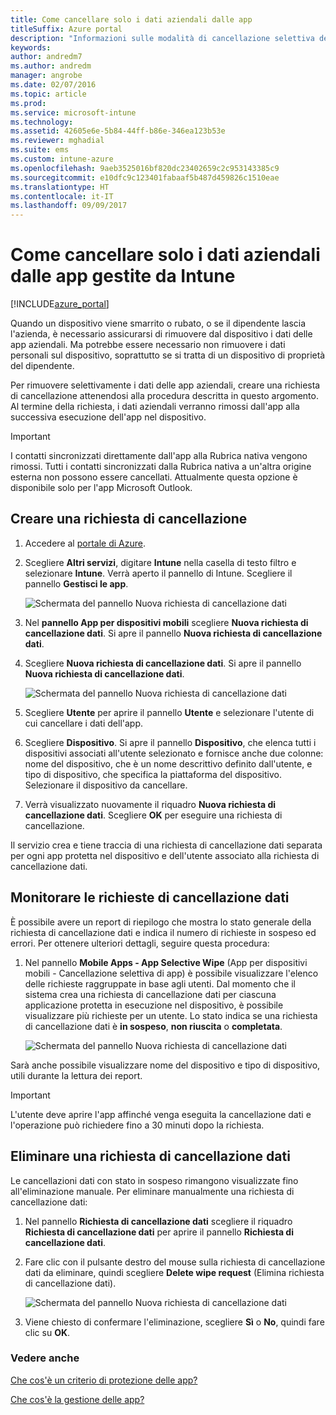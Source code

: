 ```yaml
---
title: Come cancellare solo i dati aziendali dalle app
titleSuffix: Azure portal
description: "Informazioni sulle modalità di cancellazione selettiva delle app con Microsoft Intune.\""
keywords: 
author: andredm7
ms.author: andredm
manager: angrobe
ms.date: 02/07/2016
ms.topic: article
ms.prod: 
ms.service: microsoft-intune
ms.technology: 
ms.assetid: 42605e6e-5b84-44ff-b86e-346ea123b53e
ms.reviewer: mghadial
ms.suite: ems
ms.custom: intune-azure
ms.openlocfilehash: 9aeb3525016bf820dc23402659c2c953143385c9
ms.sourcegitcommit: e10dfc9c123401fabaaf5b487d459826c1510eae
ms.translationtype: HT
ms.contentlocale: it-IT
ms.lasthandoff: 09/09/2017
---
```

# <a name="how-to-wipe-only-corporate-data-from-intune-managed-apps"></a>Come cancellare solo i dati aziendali dalle app gestite da Intune

[!INCLUDE[azure_portal](./includes/azure_portal.md)]

Quando un dispositivo viene smarrito o rubato, o se il dipendente lascia l'azienda, è necessario assicurarsi di rimuovere dal dispositivo i dati delle app aziendali. Ma potrebbe essere necessario non rimuovere i dati personali sul dispositivo, soprattutto se si tratta di un dispositivo di proprietà del dipendente.

Per rimuovere selettivamente i dati delle app aziendali, creare una richiesta di cancellazione attenendosi alla procedura descritta in questo argomento. Al termine della richiesta, i dati aziendali verranno rimossi dall'app alla successiva esecuzione dell'app nel dispositivo.

>[!IMPORTANT]
> I contatti sincronizzati direttamente dall'app alla Rubrica nativa vengono rimossi. Tutti i contatti sincronizzati dalla Rubrica nativa a un'altra origine esterna non possono essere cancellati. Attualmente questa opzione è disponibile solo per l'app Microsoft Outlook.

## <a name="create-a-wipe-request"></a>Creare una richiesta di cancellazione

1.  Accedere al [portale di Azure](https://portal.azure.com).

2.  Scegliere **Altri servizi**, digitare **Intune** nella casella di testo filtro e selezionare **Intune**. Verrà aperto il pannello di Intune. Scegliere il pannello **Gestisci le app**.

    ![Schermata del pannello Nuova richiesta di cancellazione dati](./media/intune-azure-preview-blade.png)

3.  Nel **pannello App per dispositivi mobili** scegliere **Nuova richiesta di cancellazione dati**. Si apre il pannello **Nuova richiesta di cancellazione dati**.

4.  Scegliere **Nuova richiesta di cancellazione dati**. Si apre il pannello **Nuova richiesta di cancellazione dati**.

    ![Schermata del pannello Nuova richiesta di cancellazione dati](./media/AzurePortal_MAM_NewWipeRequest.png)

5.  Scegliere **Utente** per aprire il pannello **Utente** e selezionare l'utente di cui cancellare i dati dell'app.

6.  Scegliere **Dispositivo**. Si apre il pannello **Dispositivo**, che elenca tutti i dispositivi associati all'utente selezionato e fornisce anche due colonne: nome del dispositivo, che è un nome descrittivo definito dall'utente, e tipo di dispositivo, che specifica la piattaforma del dispositivo. Selezionare il dispositivo da cancellare.

7.  Verrà visualizzato nuovamente il riquadro **Nuova richiesta di cancellazione dati**. Scegliere **OK** per eseguire una richiesta di cancellazione. 

Il servizio crea e tiene traccia di una richiesta di cancellazione dati separata per ogni app protetta nel dispositivo e dell'utente associato alla richiesta di cancellazione dati.

## <a name="monitor-your-wipe-requests"></a>Monitorare le richieste di cancellazione dati

È possibile avere un report di riepilogo che mostra lo stato generale della richiesta di cancellazione dati e indica il numero di richieste in sospeso ed errori. Per ottenere ulteriori dettagli, seguire questa procedura:

1.  Nel pannello **Mobile Apps - App Selective Wipe** (App per dispositivi mobili - Cancellazione selettiva di app) è possibile visualizzare l'elenco delle richieste raggruppate in base agli utenti. Dal momento che il sistema crea una richiesta di cancellazione dati per ciascuna applicazione protetta in esecuzione nel dispositivo, è possibile visualizzare più richieste per un utente. Lo stato indica se una richiesta di cancellazione dati è **in sospeso**, **non riuscita** o **completata**.

    ![Schermata del pannello Nuova richiesta di cancellazione dati](./media/wipe-request-status-1.png)

Sarà anche possibile visualizzare nome del dispositivo e tipo di dispositivo, utili durante la lettura dei report.

>[!IMPORTANT]
> L'utente deve aprire l'app affinché venga eseguita la cancellazione dati e l'operazione può richiedere fino a 30 minuti dopo la richiesta.

## <a name="delete-a-wipe-request"></a>Eliminare una richiesta di cancellazione dati

Le cancellazioni dati con stato in sospeso rimangono visualizzate fino all'eliminazione manuale.  Per eliminare manualmente una richiesta di cancellazione dati:

1.  Nel pannello **Richiesta di cancellazione dati** scegliere il riquadro **Richiesta di cancellazione dati** per aprire il pannello **Richiesta di cancellazione dati**.

2.  Fare clic con il pulsante destro del mouse sulla richiesta di cancellazione dati da eliminare, quindi scegliere **Delete wipe request** (Elimina richiesta di cancellazione dati).

    ![Schermata del pannello Nuova richiesta di cancellazione dati](./media/delete-wipe-request.png)

3.  Viene chiesto di confermare l'eliminazione, scegliere **Sì** o **No**, quindi fare clic su **OK**.

### <a name="see-also"></a>Vedere anche
[Che cos'è un criterio di protezione delle app?](app-protection-policy.md)

[Che cos'è la gestione delle app?](app-management.md)